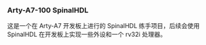 ### Arty-A7-100 SpinalHDL
这是一个在 Arty-A7 开发板上进行的 SpinalHDL 练手项目，后续会使用 SpinalHDL 在开发板上实现一些外设和一个 rv32i 处理器。
